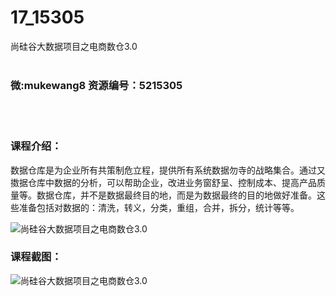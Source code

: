 # 17_15305
尚硅谷大数据项目之电商数仓3.0
<br/></br>
<h3>微:mukewang8 资源编号：5215305</h3>
<br/></br>
<h3>课程介绍：</h3>
<p>数据仓库是为企业所有共策制危立程，提供所有系统数据勿寺的战略集合。通过又擞据仓库中数据的分析，可以帮助企业，改进业务窗舒呈、控制成本、提高产品质量等。数据仓库，并不是数据最终目的地，而是为数据最终的目的地做好准备。这些准备包括对数据的：清洗，转义，分类，重组，合并，拆分，统计等等。</p>
<p><img src="https://www.ko996.com/wp-content/uploads/img/2020/09/2-37.png" alt="尚硅谷大数据项目之电商数仓3.0"></p>
<div class="info-desc">
<h3>课程截图：</h3>
<p><img src="https://www.ko996.com/wp-content/uploads/img/2020/09/1-37.png" alt="尚硅谷大数据项目之电商数仓3.0"></p>


			
</div>
